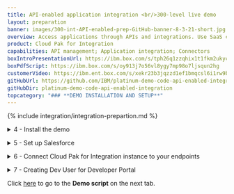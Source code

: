 ```yaml
---
title: API-enabled application integration <br/>300-level live demo
layout: preparation
banner: images/300-int-API-enabled-prep-GitHub-banner-8-3-21-short.jpg
overview: Access applications through APIs and integrations. Use SaaS connectivity to Salesforce to create a self-service car repair API giving customers real-time estimates and integrating directly with record systems. The demo shows easy API creation with no-code App Connect Designer, rate limiting plans, security policies and self-service API consumption using the API Connect portal.
product: Cloud Pak for Integration
capabilities: API management; Application integration; Connectors
boxIntroPresentationUrl: https://ibm.box.com/s/tph26q1zzqhix1t1fkm2ukyc9eqgwdbg
boxPdfScript: https://ibm.box.com/s/oy913j7o56vl8ygy7mp98o7ljsqun2hg
customerVideo: https://ibm.ent.box.com/s/xekr23b3jqzzd1ef1bmqcsl6i1rw9bpf
gitHubUrl: https://github.com/IBM/platinum-demo-code-api-enabled-integration.git
gitHubDir: platinum-demo-code-api-enabled-integration
topcategory: "### **DEMO INSTALLATION AND SETUP**"
---
```


{% include integration/integration-prepartion.md %}

<span id="installDemo"></span>

<details markdown="1">

<summary>4 - Install the demo</summary>

1. The script to install the demo components requires a utility called jq. If you don't have it, follow the installation steps described in this <a href="https://jqlang.github.io/jq/download/" target="_blank" rel="noreferrer">page</a>, based on your operating system. <br/>

2. Install API Connect and App Connect by running the `deploy.sh` command:<br/>

   ```
   ./deploy.sh
   ```

This script may take 30-45 minutes to complete.

**[Go to top](#top)**

</details>

<span id="prereq"></span>

<details markdown="1">

<summary>5 - Set up Salesforce</summary>

You need a Salesforce developer account to use for testing. If you already have a Salesforce developer account, you can use that (start at step 2 below). If not, you can sign up for a free developer account by following step 1 below.

1. Go to <a href="https://developer.salesforce.com/signup" target="_blank" rel="noreferrer">Salesforce Developers</a>. Follow the prompts on the Saleforce pages to get your free developer account.<br/>

2. As soon as you have your account, go back to the <a href="https://login.salesforce.com/" target="_blank" rel="noreferrer">Salesforce log in page</a> and log in to your dev admin account.<br/><img src="images/Prep3.5.png" width="800" /><br/>

3. Click the **profile** icon (1) and save your Salesforce Login URL (2).<br/><img src="images/Prep3.6.png" width="800" /><br/>

4. In the same user profile menu, and select **Settings**.<br/><img src="images/Prep3.7.png" width="800" /><br/>

5. Click **Reset My Security Token** in the **My Personal Information** (1) menu. Then, click **Reset Security Token** (2). A newly-generated security token will be emailed to you.<br/><img src="images/Prep3.8.png" width="800" /><br/>

6. Next, you will create an application representing App Connect Enterprise, and then retrieve the Consumer Key and Consumer Secret. Click the **cogwheel** icon (1) and then select **Setup** (2).<br/><img src="images/Prep3.9.png" width="800" /><br/>

7. In the navigator on the left-hand side, scroll to **PLATFORM TOOLS**, expand **Apps** (1), and click **App Manager** (2).<br/><img src="images/prep-image3.7.png" width="800" /><br/>

8. Click **New Connected App**.<br/><img src="images/prep-image3.8.png" width="800" /><br/>

9. Enter **App Connect** (1) as the **Connect App Name** and your email as the **Contact Email** (2). Select **Enable OAuth Settings** (3).<br/><img src="images/prep-image3.9.png" width="800" /><br/>

10. Select **Enable for Device Flow** (1). Now select **Manage user data via APIs (api)** (2) as the **Selected OAuth Scopes**. Click **Add** (3)<br/><img src="images/prep-image3.10.png" width="800" /><br/>

11. Click **Save**.<br/><img src="images/prep-image3.11.png" width="800" /><br/>

12. It will take approximately 10 minutes for the new connected app to register in Salesforce. Once it does, you should see **Manage Consumer Details** displayed. Click **Manage Consumer Details,** following any authentication directions.<br/><img src="images/Prep3.15.png" width="800" /><br/>

13. Save the **Consumer Key** and **Consumer Secret.**<br/><img src="images/salesforce-key-secret.png" width="800" /><br/>

14. In the search box at the top of the screen, enter **OAuth** (1), and then select **OAuth and OpenID Connect Settings** (2).<br/><img src="images/oauth-and-open-id.png" width="800" /><br/>

15. Ensure that **OAuth User-Agent Flows** and **OAuth Username-Password Flows** are enabled. <br/><img src="images/oauth-user-agent-flows.png" width="800" /><br/>

Your Salesforce developer account is ready.

**[Go to top](#top)**

</details>

<span id="connectEndpoints"></span>

<details markdown="1">

<summary>6 - Connect Cloud Pak for Integration instance to your endpoints</summary>

Let’s configure our services endpoints in Cloud Pak for Integration.

1. Return the connectivity instructions from section 2.2, navigate to the **Cloud Pak Console** (1) tab and use the credentials (2) access the Platform Navigator.<br/><img src="images/prep-image209.png" width="800" /><br/><br/><img src="images/prep-image210.png" width="800" /><inline-notification text="If you are using Chrome, you may see a certificate error when accessing the page. To bypass this, type <strong>thisisunsafe</strong> and press return."></inline-notification>

2. Click **ace-designer-demo** in the **Integrations** section.
<br/><br/><img src="images/Prep4.2.png" width="800" /><br/>

3. Click the **Catalog** icon.<br/><img src="images/Prep4.3.png" width="800" /><br/>

4. This is the list of the available connectors.<br/><img src="images/Prep4.4.png" width="800" /><br/>

   Now configure the Salesforce connector.<br/><br/>

5. Search for **salesforce** (1) and click **Connect** (2).<br/><img src="images/Prep4.5.png" width="800" /><br/>

6. Enter your Salesforce **Login URL**.<inline-notification text="You must enter <strong>‘https://’</strong> in front of the Saleforce Login URL you saved earlier. The connection will not work if you just copy/paste the URL."></inline-notification><img src="images/Prep4.6.png" width="800" />

7. Input your Salesforce **Username** (1). Fill in the connector's **Password** field (2) by concatenating your Salesforce **Password** and the **Security token** received via email.<br/><br/>For example, if your Salesforce password is ‘myGreatPassword’ and your Salesforce security token is ‘2325jsdhew4312hs534dh’ then enter ‘myGreatPassword2325jsdhew4312hs534dh’ in the **Password** field.<br/><img src="images/Prep4.7.png" width="800" /><br/><br/>

8. Input Salesforce’s **Consumer Key** as **Client ID** (1) and **Secret** as **Client Secret** (2), respectively, in the connector account UI. Click **Connect** (3).<br/><img src="images/Prep4.8.png" width="800" /><br/>

9. Click on the **menu** icon (1) and select **Rename Account** (2).<br/><img src="images/Prep4.9.png" width="800" /><br/>

10. Enter **App Connect Trial** (1) as **Account name** and click **Rename Account** (2).<br/><img src="images/Prep4.10.png" width="800" /><br/>

Your environment is ready to demo.

<br/>

**[Go to top](#top)**

</details>

<span id="CreateUser"></span>

<details markdown="1">

<summary>7 - Creating Dev User for Developer Portal</summary>

Now create a user in the Developer Portal.

1. Click **Design APIs**.<br/><img src="images/prep-image501.png" width="800" /><br/>

2. Click *ademo* API management. <br/><img src="images/prep-image502.png" width="800" /><br/>

3. If a login screen is presented, select **Common Services User Registry** <br/><img src="images/prep-image212.png" width="800" /><br/>

4. Click **Manage catalogs** (2).<br/><img src="images/prep-image213.png" width="800" /><br/>

5. Open **Sandbox**.<br/><img src="images/prep-image214.png" width="800" /><br/>

6. Select the **Consumers** (1) tab, click **Add** (2) and select **Create organization** (3).<br/><img src="images/prep-image215.png" width="800" /><br/>

7. Fill in **IBM** as the title.<br/><img src="images/prep-image216.png" width="800" /><br/>

8. Scroll down to the Owner section, set the type of user to **New user** (1), fill in the following details and click **Create**.

    | FIELD | VALUE |
    | ------ | ------- |
    | **Username:** | devuser |
    | **Email:** | devuser@ibmapiconnect.com |
    | **First name:** | Dev |
    | **Last name:** | User |
    | **Password:** | AP1Connect! | 
    
    <img src="images/prep-image217.png" width="800" />

9. A new consumer organization is created.
<br/><img src="images/prep-image218.png" width="800" /><br/>

Congratulations! Your portal developer user has been created and you are ready for the demo.

<br/>

**[Go to top](#top)**

</details>

Click [here](/300-integration-api-enabled-application-integration/demo-script) to go to the **Demo script** on the next tab.